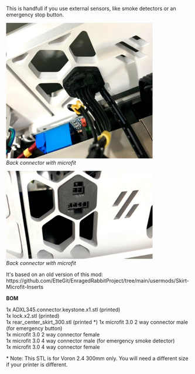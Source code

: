 <p>This is handfull if you use external sensors, like smoke detectors or an emergency stop button.</P>


<img src="../Pictures/backconnector.jpg" alt="Back connector with microfit" width="400">\
_Back connector with microfit_

<img src="../Pictures/backconnector2.jpg" alt="Back connector with microfit" width="400">\
_Back connector with microfit_

<p>It's based on an old version of this mod: https://github.com/EtteGit/EnragedRabbitProject/tree/main/usermods/Skirt-Microfit-Inserts</p>

<p><B>BOM</B></p>
1x ADXL345.connector.keystone.x1.stl (printed)</br>
1x lock.x2.stl (printed)</br>
1x rear_center_skirt_300.stl (printed *)
1x microfit 3.0 2 way connector male (for emergency button)</br>
1x microfit 3.0 2 way connector female</br>
1x microfit 3.0 4 way connector male (for emergency smoke detector)</br>
1x microfit 3.0 4 way connector female</br>

<p>* Note: This STL is for Voron 2.4 300mm only. You will need a different size if your printer is different.
